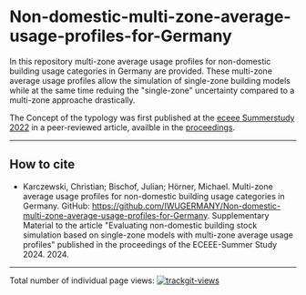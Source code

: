 # Non-domestic-multi-zone-average-usage-profiles-for-Germany
In this repository multi-zone average usage profiles for non-domestic building usage categories in Germany are provided. These multi-zone average usage profiles allow the simulation of single-zone building models while at the same time reduing the "single-zone" uncertainty compared to a multi-zone approache drastically.

The Concept of the typology was first published at the [eceee Summerstudy 2022](https://www.eceee.org/summerstudy/) in a peer-reviewed article, availble in the [proceedings](https://www.researchgate.net).

---
## How to cite
- Karczewski, Christian; Bischof, Julian; Hörner, Michael. Multi-zone average usage profiles for non-domestic building usage categories in Germany. GitHub: https://github.com/IWUGERMANY/Non-domestic-multi-zone-average-usage-profiles-for-Germany. Supplementary Material to the article "Evaluating non-domestic building stock simulation based on single-zone models with multi-zone average usage profiles" published in the proceedings of the ECEEE-Summer Study 2024. 2024.
---

Total number of individual page views:
 <a href="https://trackgit.com">
<img src="https://us-central1-trackgit-analytics.cloudfunctions.net/token/ping/lpmti5b26dpcb79duvml" alt="trackgit-views" />
</a>